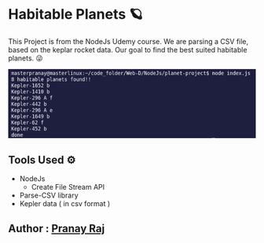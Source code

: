 # Habitable Planets 🪐
This Project is from the NodeJs Udemy course. We are parsing a CSV file, based on the keplar rocket data.
Our goal to find the best suited habitable planets. 😜

![Habitable Planets](./habitablePlanets.png)

## Tools Used ⚙️
- NodeJs
    - Create File Stream API
- Parse-CSV library
- Kepler data ( in csv format )

## Author : [Pranay Raj](https://linkedin.com/in/masterpranay)
